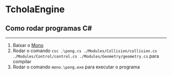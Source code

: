 # TcholaEngine

## Como rodar programas C#

---

1. Baixar o [Mono](https://www.mono-project.com/download/stable/)
2. Rodar o comando `csc .\pong.cs ./Modules/Collision/collision.cs ./Modules/Control/control.cs ./Modules/Geometry/geometry.cs` para compilar
3. Rodar o comando `mono.\pong.exe` para executar o programa


